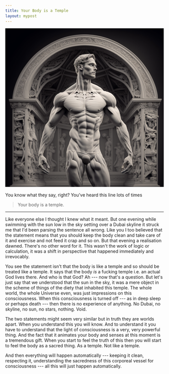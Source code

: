 ```yaml
---
title: Your Body is a Temple
layout: mypost
---
```

![The body is a temple](/assets/svs_the_body_is_a_temple_52bf4aaa-0a68-402c-aea2-27b600a3d3c9.png)

You know what they say, right? You've heard this line lots of times

> Your body is a temple.

--- 
Like everyone else I thought I knew what it meant. But one evening while swimming with the sun low in the sky setting over a Dubai skyline it struck me that I'd been parsing the sentence all wrong. Like you I too believed that the statement means that you should keep the body clean and take care of it and exercise and not feed it crap and so on. But that evening a realisation dawned. There's no other word for it. This wasn't the work of logic or calculation, it was a shift in perspective that happened immediately and irrevocably.

You see the statement isn't that the body is like a temple and so should be treated like a temple. It says that the body *is* a fucking temple i.e. an actual God lives there. And who is that God? Ah --- now that's a question. But let's just say that we understood that the sun in the sky, it was a mere object in the scheme of things of the diety that inhabited this temple. The whole world, the whole Universe even, was just impressions on this consciousness. When this consciousness is turned off --- as in deep sleep or perhaps death --- then there is no experience of anything. No Dubai, no skyline, no sun, no stars, nothing. Void.

The two statements might seem very similar but in truth they are worlds apart. When you understand this you will know. And to understand it you have to understand that the light of consciousness is a very, very powerful thing. And the fact that it animates your body and senses at this moment is a tremendous gift. When you start to feel the truth of this then you will start to feel the body as a sacred thing. As a temple. Not like a temple.

And then everything will happen automatically --- keeping it clean, respecting it, understanding the sacredness of this corporeal vessel for consciousness --- all this will just happen automatically.



